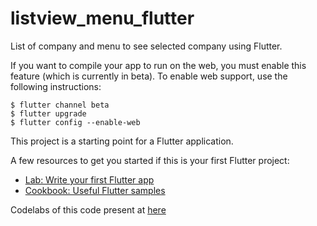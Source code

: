 # listview_menu_flutter

List of company and menu to see selected company using  Flutter.

If you want to compile your app to run on the web, you must enable this feature (which is currently in beta). To enable web support, use the following instructions:

    $ flutter channel beta
    $ flutter upgrade
    $ flutter config --enable-web

This project is a starting point for a Flutter application.

A few resources to get you started if this is your first Flutter project:

- [Lab: Write your first Flutter app](https://flutter.dev/docs/get-started/codelab)
- [Cookbook: Useful Flutter samples](https://flutter.dev/docs/cookbook)

Codelabs of this code present at [here](https://codelabs.developers.google.com/codelabs/first-flutter-app-pt2/#0)

